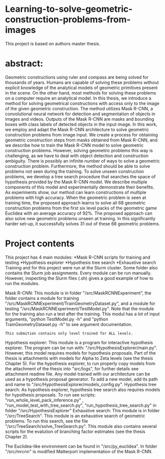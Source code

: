 # Learning-to-solve-geometric-construction-problems-from-images
This project is based on authors master thesis.
# abstract:
Geometric constructions using ruler and compass are being solved for thousands of years. Humans are capable of solving these problems without explicit knowledge of the analytical models of geometric primitives present in the scene. On the other hand, most methods for solving these problems on a computer require an analytical model. In this thesis, we introduce a method for solving geometrical constructions with access only to the image of the given geometric construction. The method utilizes Mask R-CNN, a convolutional neural network for detection and segmentation of objects in images and videos. Outputs of the Mask R-CNN are masks and bounding boxes with class labels of detected objects in the input image. In this work, we employ and adapt the Mask R-CNN architecture to solve geometric construction problems from image input. We create a process for obtaining geometric construction steps from masks obtained from Mask R-CNN, and we describe how to train the Mask R-CNN model to solve geometric construction problems. However, solving geometric problems this way is challenging, as we have to deal with object detection and construction ambiguity. There is possibly an infinite number of ways to solve a geometric construction problem. Furthermore, the method should be able to solve problems not seen during the training. 
To solve unseen construction problems, we develop a tree search procedure that searches the space of hypothesis provided by the Mask R-CNN model. We describe multiple components of this model and experimentally demonstrate their benefits. As experiments show, our method can learn constructions of multiple problems with high accuracy. When the geometric problem is seen at training time, the proposed approach learns to solve all 68 geometric construction problems from the first six level packs of the geometric game Euclidea with an average accuracy of 92\%. The proposed approach can also solve new geometric problems unseen at training. In this significantly harder set-up, it successfully solves 31 out of these 68 geometric problems.

# Project contents
This project has 4 main modules:
*Mask R-CNN scripts for training and testing
*Hypothesis explorer
*Hypothesis tree search
*Exhaustive search
Training and for this project were run at the Slurm cluster. Some folder also contains the Slurm job assignments. Every module can be run manually.
However, inspecting the Slurm files (.sh) gives a good example of how to run the modules.



Mask R-CNN:
	This module is in folder "/src/MaskRCNNExperiment", the folder contains a module for training "/src/MaskRCNNExperiment/TrainGeometryDataset.py",
	and a module for testing "/src/MaskRCNNExperiment/TestModel.py". Note that the module for the training also run a test after the training. 
	This modul has a lot of input arguments,  "python TestModel.py -h" and "python TrainGeometryDataset.py -h" to see argument documentation.

	This submition contains only level trained for ALL levels.
Hypothesis explorer:
	This module is a program for interactive hypothesis explorer. The program can be run with: "/src/HypothesisExplorer/main.py".
	However, this model requires models for hypothesis proposals. Part of the thesis is attachments with models for Alpha to Zeta levels
	 (see the thesis Chapter 5). For the hypothesis explorer, to run properly copy models from the attachment of the thesis into "src/logs",
	 for further details see attachment readme file. Any model trained with our architecture can be used as a hypothesis proposal generator.
	 To add a new model, add its path and name to "/src/HypothesisExplorer/models_config.py". 
Hypothesis tree search:
	As hypothesis explorer, hypothesis tree search also requires models for hypothesis proposals. To run see scripts:
	"run_whole_level_pack_inference.py" , "run_model_test_with_tree_search.py", "run_hypothesis_tree_search.py" in folder "/src/HypothesisExplorer"
Exhaustive search:
	This module is in folder "/src/TreeSearch". This module is an exhaustive search of geometric problems. To run this search, see the file 
	"/src/TreeSearch/solve_TreeSearch.py". This module also contains several scripts for the evalution of branching factor estimates (see the thesis Chapter 2).
	
The Euclidea-like environment can be found in "/src/py_euclidea". In folder "/src/mrcnn" is modified Matterport implementation of the Mask R-CNN.
